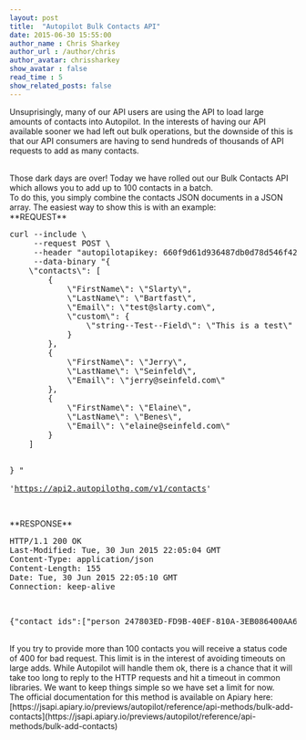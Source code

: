 ```yaml
---
layout: post
title:  "Autopilot Bulk Contacts API"
date: 2015-06-30 15:55:00
author_name : Chris Sharkey
author_url : /author/chris
author_avatar: chrissharkey
show_avatar : false
read_time : 5
show_related_posts: false
---
```


Unsuprisingly, many of our API users are using the API to load large amounts of contacts into Autopilot. In the interests of having our API available sooner we had left out bulk operations, but the downside of this is that our API consumers are having to send hundreds of thousands of API requests to add as many contacts.

<br />
Those dark days are over! Today we have rolled out our Bulk Contacts API which allows you to add up to 100 contacts in a batch.

<br />
To do this, you simply combine the contacts JSON documents in a JSON array. The easiest way to show this is with an example:

<br />
**REQUEST**

<br />
<pre>
curl --include \
     --request POST \
     --header "autopilotapikey: 660f9d61d936487db0d78d546f423b43" \
     --data-binary "{ 
    \"contacts\": [
        {
            \"FirstName\": \"Slarty\",
            \"LastName\": \"Bartfast\",
            \"Email\": \"test@slarty.com\",
            \"custom\": {
                \"string--Test--Field\": \"This is a test\"
            }
        },
        {
            \"FirstName\": \"Jerry\",
            \"LastName\": \"Seinfeld\",
            \"Email\": \"jerry@seinfeld.com\"
        },
        {
            \"FirstName\": \"Elaine\",
            \"LastName\": \"Benes\",
            \"Email\": \"elaine@seinfeld.com\"
        }
    ]

} " \
'https://api2.autopilothq.com/v1/contacts'
</pre>

<br />
**RESPONSE**

<br />
<pre>
HTTP/1.1 200 OK
Last-Modified: Tue, 30 Jun 2015 22:05:04 GMT
Content-Type: application/json
Content-Length: 155
Date: Tue, 30 Jun 2015 22:05:10 GMT
Connection: keep-alive
</pre>

<br />
<pre>
{"contact_ids":["person_247803ED-FD9B-40EF-810A-3EB086400AA6","person_C2EA6D9C-F10E-4542-8FDB-F3B8E7946A64","person_66A7DE87-6139-4BAB-86A8-798D8EB20C4B"]}
</pre>


<br />
If you try to provide more than 100 contacts you will receive a status code of 400 for bad request. This limit is in the interest of avoiding timeouts on large adds. While Autopilot will handle them ok, there is a chance that it will take too long to reply to the HTTP requests and hit a timeout in common libraries. We want to keep things simple so we have set a limit for now.

<br />
The official documentation for this method is available on Apiary here: [https://jsapi.apiary.io/previews/autopilot/reference/api-methods/bulk-add-contacts](https://jsapi.apiary.io/previews/autopilot/reference/api-methods/bulk-add-contacts)
